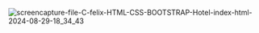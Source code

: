 ![screencapture-file-C-felix-HTML-CSS-BOOTSTRAP-Hotel-index-html-2024-08-29-18_34_43](https://github.com/user-attachments/assets/13b435c3-9923-40ec-8615-042248ede1a9)
